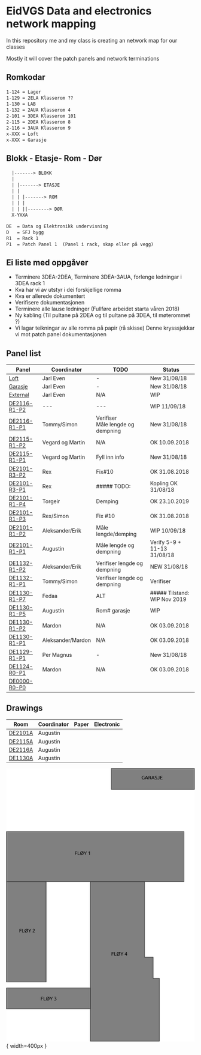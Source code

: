 <h1>EidVGS Data and electronics network mapping</h1>

<p>In this repository me and my class is creating an network map for our classes</p>
<p>Mostly it will cover the patch panels and network terminations</p>

## Romkodar
```
1-124 = Lager
1-129 = 2ELA Klasserom ??
1-130 = LAB
1-132 = 2AUA Klasserom 4
2-101 = 3DEA Klasserom 101
2-115 = 2DEA Klasserom 8
2-116 = 3AUA Klasserom 9
x-XXX = Loft
x-XXX = Garasje
```

## Blokk - Etasje- Rom - Dør
```
  |-------> BLOKK
  |
  | |-------> ETASJE
  | |  
  | | |-------> ROM
  | | |
  | | ||--------> DØR
  X-YXXA
```

```
DE	= Data og Elektronikk undervisning
D	= SFJ bygg
R1	= Rack 1					       
P1	= Patch Panel 1	 (Panel i rack, skap eller på vegg)
```


## Ei liste med oppgåver 

* Terminere 3DEA-2DEA, Terminere 3DEA-3AUA, forlenge ledningar i 3DEA rack 1
* Kva har vi av utstyr i dei forskjellige romma
* Kva er allerede dokumentert
* Verifisere dokumentasjonen
* Terminere alle lause ledninger (Fullføre arbeidet starta våren 2018)
* Ny kabling (Til pultane på 2DEA og til pultane på 3DEA, til møterommet ?)
* Vi lagar teikningar av alle romma på papir (rå skisse) Denne krysssjekkar vi mot patch panel dokumentasjonen


## Panel list
[comment]: # (Autotable start)

|                 Panel                |   Coordinator   |                 TODO                |           Status           |
|--------------------------------------|-----------------|-------------------------------------|----------------------------|
|[Loft](Panels/Loft.md)                |Jarl Even        |-                                    |New 31/08/18                |
|[Garasje](Panels/Garasje.md)          |Jarl Even        |-                                    |New 31/08/18                |
|[External](Panels/External.md)        |Jarl Even        |N/A                                  |WIP                         |
|[DE2116-R1-P2](Panels/DE2116-R1-P2.md)|---              |---                                  |WIP 11/09/18                |
|[DE2116-R1-P1](Panels/DE2116-R1-P1.md)|Tommy/Simon      |Verifiser<br/>Måle lengde og dempning|New 31/08/18                |
|[DE2115-R1-P2](Panels/DE2115-R1-P2.md)|Vegard og Martin |N/A                                  |OK 10.09.2018               |
|[DE2115-R1-P1](Panels/DE2115-R1-P1.md)|Vegard og Martin |Fyll inn info                        |New 31/08/18                |
|[DE2101-R3-P2](Panels/DE2101-R3-P2.md)|Rex              |Fix#10                               |OK 31.08.2018               |
|[DE2101-R3-P1](Panels/DE2101-R3-P1.md)|Rex              |##### TODO:                          |Kopling OK 31/08/18         |
|[DE2101-R1-P4](Panels/DE2101-R1-P4.md)|Torgeir          |Demping                              |OK 23.10.2019               |
|[DE2101-R1-P3](Panels/DE2101-R1-P3.md)|Rex/Simon        |Fix #10                              |OK 31.08.2018               |
|[DE2101-R1-P2](Panels/DE2101-R1-P2.md)|Aleksander/Erik  |Måle lengde/demping                  |WIP 10/09/18                |
|[DE2101-R1-P1](Panels/DE2101-R1-P1.md)|Augustin         |Måle lengde og dempning              |Verify 5-9 + 11-13 31/08/18 |
|[DE1132-R1-P2](Panels/DE1132-R1-P2.md)|Aleksander/Erik  |Verifiser lengde og dempning         |NEW 31/08/18                |
|[DE1132-R1-P1](Panels/DE1132-R1-P1.md)|Tommy/Simon      |Verifiser lengde og dempning         |Verifiser                   |
|[DE1130-R1-P7](Panels/DE1130-R1-P7.md)|Fedaa            |ALT                                  |##### Tilstand:	WIP Nov 2019|
|[DE1130-R1-P5](Panels/DE1130-R1-P5.md)|Augustin         |Rom# garasje                         |WIP                         |
|[DE1130-R1-P2](Panels/DE1130-R1-P2.md)|Mardon           |N/A                                  |OK 03.09.2018               |
|[DE1130-R1-P1](Panels/DE1130-R1-P1.md)|Aleksander/Mardon|N/A                                  |OK 03.09.2018               |
|[DE1129-R1-P1](Panels/DE1129-R1-P1.md)|Per Magnus       |-                                    |New 31/08/18                |
|[DE1124-R0-P1](Panels/DE1124-R0-P1.md)|Mardon           |N/A                                  |OK 03.09.2018               |
|[DE0000-R0-P0](Panels/DE0000-R0-P0.md)|                 |                                     |                            |

[comment]: # (Autotable stop)

## Drawings 
|                  Room                   |     Coordinator     | Paper | Electronic  |
|-----------------------------------------|---------------------|-------|-------------|
|[DE2101A](./Drawings/2101A-FloorPlan.svg)|Augustin             |       |             |
|[DE2115A](./Drawings/2115A-FloorPlan.svg)|Augustin             |       |             |
|[DE2116A](./Drawings/2116A-FloorPlan.svg)|Augustin             |       |             |
|[DE1130A](./Drawings/1130A-FloorPlan.svg)|Augustin             |       |             |


![EidVGS](./Drawings/EIDVGS-SectionPlan.png){ width=400px }
